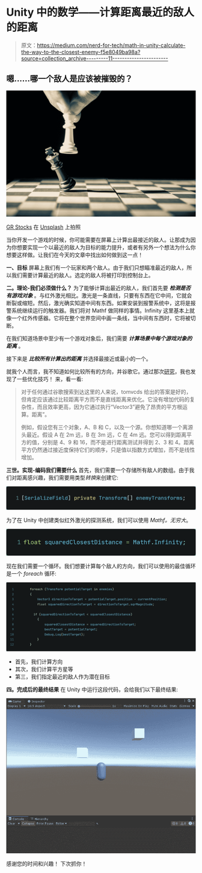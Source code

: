 # Unity 中的数学——计算距离最近的敌人的距离

> 原文：<https://medium.com/nerd-for-tech/math-in-unity-calculate-the-way-to-the-closest-enemy-f5e8049ba98a?source=collection_archive---------11----------------------->

## 嗯……哪一个敌人是应该被摧毁的？

![](img/516fe7435cd0e2c6f2b7010f09c2f7ba.png)

[GR Stocks](https://unsplash.com/@grstocks?utm_source=medium&utm_medium=referral) 在 [Unsplash](https://unsplash.com?utm_source=medium&utm_medium=referral) 上拍照

当你开发一个游戏的时候，你可能需要在屏幕上计算出最接近的敌人。让那成为因为你想要实现一个以最近的敌人为目标的能力提升，或者有另外一个想法为什么你想要这样做。让我们在今天的文章中找出如何做到这一点！

**一、目标** 屏幕上我们有一个玩家和两个敌人。由于我们只想瞄准最近的敌人，所以我们需要计算最近的敌人。选定的敌人将被打印到控制台上。

**二。理论-我们必须做什么？** 为了能够计算出最近的敌人，我们首先要 ***检测是否有游戏对象*** 。与红外激光相比。激光是一条直线，只要有东西在它中间，它就会断裂或缩短。然后，激光确实知道中间有东西。如果安装到报警系统中，这将是报警系统继续运行的触发器。我们将对 Mathf 做同样的事情。Infinity 这里基本上就像一个红外传感器。它将在整个世界空间中画一条线，当中间有东西时，它将被切断。

在我们知道场景中至少有一个游戏对象后，我们需要 ***计算场景中每个游戏对象的距离*** 。

接下来是 ***比较所有计算出的距离*** 并选择最接近或最小的一个。

就我个人而言，我不知道如何比较所有的方向，并谷歌它。通过那次[研究](https://forum.unity.com/threads/clean-est-way-to-find-nearest-object-of-many-c.44315/)，我也发现了一些优化技巧！
来，看一看:

> 对于任何通过谷歌搜索到达这里的人来说，tomvcds 给出的答案是好的，但肯定应该通过比较距离平方而不是直线距离来优化。它没有增加代码的复杂性，而且效率更高，因为它通过执行“Vector3”避免了昂贵的平方根运算。距离”。
> 
> 例如，假设您有三个对象，A、B 和 C，以及一个源。你想知道哪一个离源头最近。假设 A 在 2m 远，B 在 3m 远，C 在 4m 远。您可以得到距离平方的值，分别是 4、9 和 16，而不是进行距离测试并得到 2、3 和 4。距离平方仍然通过接近度保持它们的顺序，只是值以指数方式增加，而不是线性增加。

**三世。实现-编码我们需要什么** 首先，我们需要一个存储所有敌人的数组。由于我们对距离感兴趣，我们需要用类型*转换*来创建它:

![](img/7568809a781417f72e94b8285315a342.png)

为了在 Unity 中创建类似红外激光的探测系统，我们可以使用 *Mathf。无穷大*。

![](img/b173619deac41ec3efaaf3a59daa74b3.png)

现在我们需要一个循环。我们想要计算每个敌人的方向，我们可以使用的最佳循环是一个 *foreach* 循环:

![](img/f259c3f32b1a282695fca0f09b2e6032.png)

*   首先，我们计算方向
*   其次，我们计算平方星等
*   第三，我们指定最近的敌人作为潜在目标

**四。完成后的最终结果** 在 Unity 中运行这段代码，会给我们以下最终结果:

![](img/3cab7e643e1c66b6324ad81f64b45816.png)

感谢您的时间和兴趣！
下次抓你！